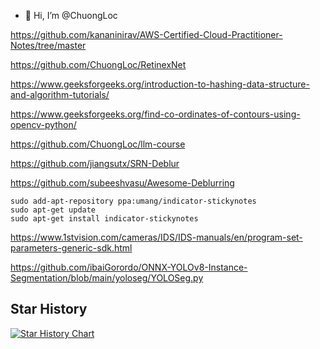 - 👋 Hi, I’m @ChuongLoc

https://github.com/kananinirav/AWS-Certified-Cloud-Practitioner-Notes/tree/master

https://github.com/ChuongLoc/RetinexNet

https://www.geeksforgeeks.org/introduction-to-hashing-data-structure-and-algorithm-tutorials/

https://www.geeksforgeeks.org/find-co-ordinates-of-contours-using-opencv-python/

https://github.com/ChuongLoc/llm-course

https://github.com/jiangsutx/SRN-Deblur

https://github.com/subeeshvasu/Awesome-Deblurring
    
    sudo add-apt-repository ppa:umang/indicator-stickynotes
    sudo apt-get update
    sudo apt-get install indicator-stickynotes

https://www.1stvision.com/cameras/IDS/IDS-manuals/en/program-set-parameters-generic-sdk.html

https://github.com/ibaiGorordo/ONNX-YOLOv8-Instance-Segmentation/blob/main/yoloseg/YOLOSeg.py

<div class="hide-star">


## Star History

[![Star History Chart](https://api.star-history.com/svg?repos=ChuongLoc/ChuongLoc&type=Date)](https://star-history.com/#ChuongLoc/ChuongLoc&Date)

</div>
